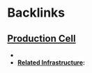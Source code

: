 
# Backlinks
## [Production Cell](<Production Cell.md>)
- 
- **[Related Infrastructure](<Related Infrastructure.md>):**

